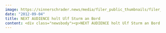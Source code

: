 ```yaml
---
image: https://sinnerschrader.news/media/filer_public_thumbnails/filer_public/1b/97/1b970cf6-f645-4f18-ad2b-10f4ae4bb694/varfoldersdjk8pxf42x64d8fxslz8jcc8fc0000gnttmpxxh6bm__480x288_q85_crop_subsampling-2_upscale.png
date: "2012-09-04"
title: NEXT AUDIENCE holt Ulf Sturm an Bord
content: <div class="newsbody"><p>NEXT AUDIENCE holt Ulf Sturm an Bord - Targeting-Experte wechselt von Seattle nach Hamburg</p><p>NEXT AUDIENCE, Technologieanbieter für datengetriebenes Online-Marketing und Audience Management, hat einen Personal-Coup gelandet&#58; Ulf Sturm wechselt zum 1. September vom Targeting-Anbieter AudienceScience in Seattle zu NEXT AUDIENCE nach Hamburg. Als President Product and Services ist er für die gesamte Produktentwicklung sowie die fachliche Kundenbetreuung der SinnerSchrader-Tochter verantwortlich.<br/>Ulf Sturm gilt als einer der führenden internationalen Targeting- und Online-Advertising-Experten. Nach seiner Tätigkeit als Director im Product Management bei AOL Deutschland führte er beim Targeting-Spezialisten wunderloop als Chief Product Officer ein Team von über 40 Mitarbeitern aus Product Management, Technical Operations und Product Research. Zuletzt verantwortete der Diplom-Volkswirt als Vice President Products die komplette Produktstrategie und die internationale Roadmap beim Targeting-Anbieter AudienceScience in Seattle, USA.</p><p>„Mit Ulf Sturm stößt ein Fachmann zu unserem rasant wachsenden Team, der über große, internationale Marktkenntnis verfügt und der sich seit Jahren intensiv mit dem Potenzial von datengetriebenem Online-Marketing beschäftigt“, so Torsten Ahlers, Geschäftsführer von NEXT AUDIENCE. „ Er wird sein Know How und seine Erfahrung mit global agierenden Markenartiklern vor allem für deutsche Advertiser einbringen, die weltweit agieren wollen. Ich freue mich, dass wir diesen hochkarätigen Experten für NEXT AUDIENCE gewinnen konnten“.</p><p>Auch Ulf Sturm zieht gern vom Lake Washington an die Alster&#58; „Der Rahmen stimmt&#58; Ich bin wieder zu Hause, das Team ist hoch motiviert und die Produkte von NEXT AUDIENCE ermöglichen eine noch nie dagewesene Effizienzsteigerung für Werbetreibende. Besonders gefällt mir die Strategie, sich eindeutig auf Advertiser zu konzentrieren. Das bietet enorme Gestaltungsmöglichkeiten, die ich gern mit vorantreiben möchte.“</p><p>Ulf Sturm steht für persönliche Gespräche auf dem dmexco-Messestand der NEXT AUDIENCE am 12. und 13. September 2012 gern zur Verfügung.</p><p>Download&#58;<br/><a href="http&#58;//www.next-audience.com/files/2012/09/Ulf-Sturm-NEXT-AUDIENCE.jpg">Porträt Ulf Sturm</a> (hochauflösend)</p><p><strong>Über NEXT AUDIENCE<br/></strong>Die NEXT AUDIENCE GmbH, eine 100-prozentige Tochter der SinnerSchrader AG mit Sitz in Hamburg, ist im Mai 2012 aus dem deutschen Targeting-Pionier newtention technologies hervorgegangen. NEXT AUDIENCE bietet Advertisern mit dem Produkt NEXT AUDIENCE Suite 8.0 eine maßgeschneiderte Technologie für datengetriebenes Online-Marketing an. Das System ermöglicht es Werbetreibenden, die Daten ihrer digitalen Marketingaktivitäten in Echtzeit mit denen aus ihren Webplattformen und CRM-Systemen zusammenzuführen, ohne sie an Dritte weitergeben zu müssen. NEXT AUDIENCE hat sich das Ziel gesetzt, mit der Entwicklung spezialisierter Targeting-Lösungen, Technologie-Marktführer für Advertiser in Europa zu werden.<br/>Mehr Informationen finden Sie auch auf der Unternehmenswebsite <a href="http&#58;//www.next-audience.com">www.next-audience.com</a></p></div>
---
```

